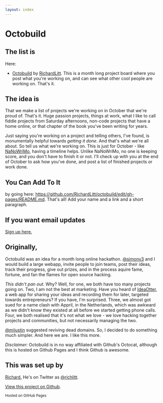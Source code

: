 ```yaml
---
layout: index
---
```


Octobuild
=========

## The list is

Here:

* [Octobuild](github.com/octobuild) by [RichardLitt](https://github.com/RichardLitt). This is a month long project board where you post what you're working on, and can see what other cool people are working on. That's it. 


## The idea is

That we make a list of projects we're working on in October that we're proud of. That's it. Huge passion projects, things at work, what I like to call fiddle projects from Saturday afternoons, non-code projects that have a home online, or that chapter of the book you've been writing for years.

Just saying you're working on a project and telling others, I've found, is monumentally helpful towards *getting it done*. And that's what we're all about. So tell us what we're working on. This is just for October - like [NaNoWriMo](http://nanowrimo.org/), having a timeline helps. Unlike NaNoWriMo, no one is keeping score, and you don't have to finish it or not. I'll check up with you at the end of October to ask how you've done, and post a list of finished projects or work done. 


## You Can Add To It

by going here: https://github.com/RichardLitt/octobuild/edit/gh-pages/README.md. That's all! Add your name and a link and a short paragraph. 

## If you want email updates

[Sign up here.](http://eepurl.com/3O-JL)

## Originally,

Octobuild was an idea for a month long online hackathon. [@simonv3](https://twitter.com/simonv3) and I would build a large webapp, invite people to join teams, post their ideas, track their progress, give out prizes, and in the process aquire fame, fortune, and fan the flames for open source hacking. 

*This didn't pan out.* Why? Well, for one, we both have too many projects going on. Two, I am not the best at marketing. Have you heard of [IdeaOtter](http://ideaotter.com), a web app for sharing your ideas and recording them for later, targeted towards entrepreneurs? If you have, I'm surprised. Three, we almost got sued for a name clash with Appril, in the Netherlands, which was awkward as we didn't know they existed at all before we started getting phone calls. Four, we both realised that it's not what we love - we love hacking together projects and communities, but not necessarily managing the two. 

[@mijustin](https://twitter.com/mijustin) suggested reviving dead domains. So, I decided to do something much simpler. And here we are. I like this more. 

*Disclaimer:* Octobuild is in no way affiliated with Github's Octocat, although this is hosted on Github Pages and I think Github is awesome.

## This was set up by

[Richard.](http://www.burntfen.com) He's on Twitter as [@richlitt](https://twitter.com/richlitt).

[View this project on Github](https://github.com/RichardLitt/octobuild).

<small>Hosted on GitHub Pages</small>